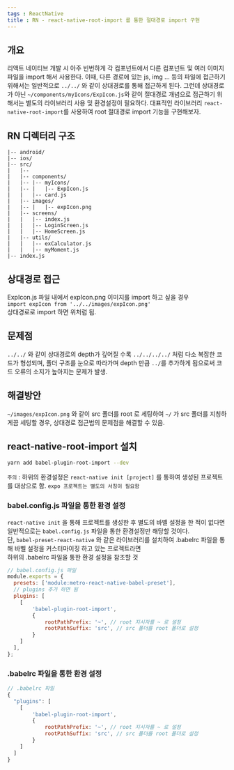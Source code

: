 ```yaml
---
tags : ReactNative
title : RN - react-native-root-import 를 통한 절대경로 import 구현
---
```


## 개요
리액트 네이티브 개발 시 아주 빈번하게 각 컴포넌트에서 다른 컴포넌트 및 여러 이미지 파일을 import 해서 사용한다. 이때, 다른 경로에 있는 js, img ... 등의 파일에 접근하기 위해서는 일반적으로 `../../` 와 같이 상대경로를 통해 접근하게 된다. 그런데 상대경로가 아닌 `~/components/myIcons/ExpIcon.js`와 같이 절대경로 개념으로 접근하기 위해서는 별도의 라이브러리 사용 및 환경설정이 필요하다. 대표적인 라이브러리 `react-native-root-import`를 사용하여 root 절대경로 import 기능을 구현해보자.

## RN 디렉터리 구조
```
|-- android/
|-- ios/
|-- src/
|   |-- 
|   |-- components/
|	|-- |--	myIcons/
|	|--	|	|-- ExpIcon.js
|   |   |-- card.js
|   |-- images/
|	|--	|	|-- expIcon.png
|   |-- screens/
|   |   |-- index.js
|   |   |-- LoginScreen.js
|   |   |-- HomeScreen.js
|   |-- utils/
|	|   |-- exCalculator.js
|	|	|-- myMoment.js
|-- index.js
```

## 상대경로 접근
ExpIcon.js 파일 내에서 expIcon.png 이미지를 import 하고 싶을 경우                 
`import expIcon from '../../images/expIcon.png'`             
상대경로로 import 하면 위처럼 됨.

## 문제점
`../../` 와 같이 상대경로의 depth가 깊어질 수록 `../../../../` 처럼 다소 복잡한 코드가 형성되며, 폴더 구조를 눈으로 따라가며 depth 만큼 `../`를 추가하게 됨으로써 코드 오류의 소지가 높아지는 문제가 발생.

## 해결방안
`~/images/expIcon.png` 와 같이 src 폴더를 root 로 세팅하여 `~/` 가 src 폴더를 지칭하게끔 세팅할 경우, 상대경로 접근법의 문제점을 해결할 수 있음.             

## react-native-root-import 설치
``` bash
yarn add babel-plugin-root-import --dev
```

`주의` : 하위의 환경설정은 `react-native init [project]` 를 통하여 생성된 프로젝트를 대상으로 함.
`expo 프로젝트는 별도의 서칭이 필요함`

### babel.config.js 파일을 통한 환경 설정
`react-native init` 을 통해 프로젝트를 생성한 후 별도의 바벨 설정을 한 적이 없다면            
일반적으로는 `babel.config.js` 파일을 통한 환경설정만 해당할 것이다.           
단, `babel-preset-react-native` 와 같은 라이브러리를 설치하여 .babelrc 파일을 통해 바벨 설정을 커스터마이징 하고 있는 프로젝트라면      
하위의 .babelrc 파일을 통한 환경 설정을 참조할 것

```javascript
// babel.config.js 파일
module.exports = {
  presets: ['module:metro-react-native-babel-preset'],
  // plugins 추가 하면 됨
  plugins: [
  	[
  		'babel-plugin-root-import',
  		{
		    rootPathPrefix: '~', // root 지시자를 ~ 로 설정
		    rootPathSuffix: 'src', // src 폴더를 root 폴더로 설정
	    }
	]
  ],
};
```

### .babelrc 파일을 통한 환경 설정

```javascript
// .babelrc 파일
{
  "plugins": [
  	[
  		'babel-plugin-root-import',
  		{
		    rootPathPrefix: '~', // root 지시자를 ~ 로 설정
		    rootPathSuffix: 'src', // src 폴더를 root 폴더로 설정
	    }
	]
  ]
}
```